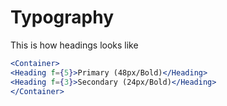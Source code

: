 # Typography

This is how headings looks like

```.jsx
<Container>
<Heading f={5}>Primary (48px/Bold)</Heading>
<Heading f={3}>Secondary (24px/Bold)</Heading>
</Container>
```
